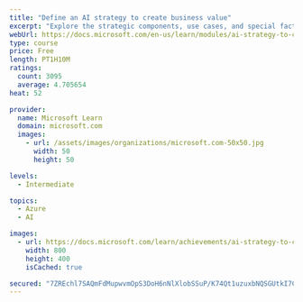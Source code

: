 ```yaml
---
title: "Define an AI strategy to create business value"
excerpt: "Explore the strategic components, use cases, and special factors of an enterprise AI strategy that creates real business value, with INSEAD and Microsoft."
webUrl: https://docs.microsoft.com/en-us/learn/modules/ai-strategy-to-create-business-value/
type: course
price: Free
length: PT1H10M
ratings:
  count: 3095
  average: 4.705654
heat: 52

provider:
  name: Microsoft Learn
  domain: microsoft.com
  images:
    - url: /assets/images/organizations/microsoft.com-50x50.jpg
      width: 50
      height: 50

levels:
  - Intermediate

topics:
  - Azure
  - AI

images:
  - url: https://docs.microsoft.com/learn/achievements/ai-strategy-to-create-business-value-social.png
    width: 800
    height: 400
    isCached: true

secured: "7ZREchl7SAQmFdMupwvmOpS3DoH6nNlXlobSSuP/K74Qt1uzuxbNQSGUtkI7COnsXC4vJNCdj5fPSrhe/zh+0X7y2EOD/VePIIljAE+12VCcgZ6JvkHv3+j8TH4gJxbw1cJ4Fr6ecjL/nCpbiPhDBjkmiytE3dV9PZEtuRz9KWY+iNJASQ7PgQ01T9iwU+JQ2VWpGmDYoNORYxacealsmNs/3Ko+1ma4hHZGoM+uIGD+bGmUCZBfS4o16AjFZqxqfklVT+r9uhNf+FMZnF33nSixCTIvBSI+HJh0hIdR/L466VqgKYBAWOgK2butfmGxkBuXRTywa1D0+yRK7Zz3n80Y7958CW4Vskqid3kCLApzS7D/JHSJzpMdds6G+NxizR0+BHiby2+2Fd30aQYnDiKMEpzBDBZY0x0iz7cWtLY=;xtmeW65e/sAk0Kp0j0NlFA=="
---
```


